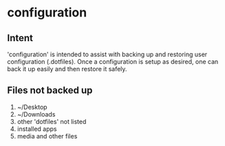 # configuration

## Intent
'configuration' is intended to assist with backing up and restoring user configuration (.dotfiles).
Once a configuration is setup as desired, one can back it up easily and then restore it safely.

## Files not backed up
1. ~/Desktop
2. ~/Downloads
3. other 'dotfiles' not listed
4. installed apps
5. media and other files
